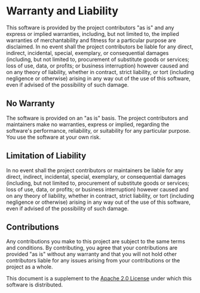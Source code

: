 # Warranty and Liability

This software is provided by the project contributors "as is" and any express or implied warranties, including, but not limited to, the implied warranties of merchantability and fitness for a particular purpose are disclaimed. In no event shall the project contributors be liable for any direct, indirect, incidental, special, exemplary, or consequential damages (including, but not limited to, procurement of substitute goods or services; loss of use, data, or profits; or business interruption) however caused and on any theory of liability, whether in contract, strict liability, or tort (including negligence or otherwise) arising in any way out of the use of this software, even if advised of the possibility of such damage.

## No Warranty

The software is provided on an "as is" basis. The project contributors and maintainers make no warranties, express or implied, regarding the software's performance, reliability, or suitability for any particular purpose. You use the software at your own risk.

## Limitation of Liability

In no event shall the project contributors or maintainers be liable for any direct, indirect, incidental, special, exemplary, or consequential damages (including, but not limited to, procurement of substitute goods or services; loss of use, data, or profits; or business interruption) however caused and on any theory of liability, whether in contract, strict liability, or tort (including negligence or otherwise) arising in any way out of the use of this software, even if advised of the possibility of such damage.

## Contributions

Any contributions you make to this project are subject to the same terms and conditions. By contributing, you agree that your contributions are provided "as is" without any warranty and that you will not hold other contributors liable for any issues arising from your contributions or the project as a whole.

This document is a supplement to the [Apache 2.0 License](LICENSE) under which this software is distributed.